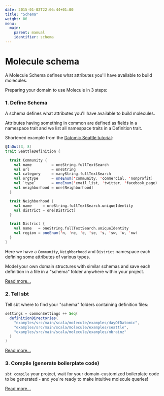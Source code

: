 ```yaml
---
date: 2015-01-02T22:06:44+01:00
title: "Schema"
weight: 80
menu:
  main:
    parent: manual
    identifier: schema
---
```


# Molecule schema

A Molecule Schema defines what attributes you'll have available to build molecules.

Preparing your domain to use Molecule in 3 steps:

### 1. Define Schema

A schema defines what attributes you'll have available to build molecules.

Attributes having something in common are defined as fields in a namespace trait and we list all namespace traits in a Definition trait. 

Shortened example from the [Datomic Seattle tutorial](http://docs.datomic.com/tutorial.html):

```scala
@InOut(3, 8)
trait SeattleDefinition {

  trait Community {
    val name         = oneString.fullTextSearch
    val url          = oneString
    val category     = manyString.fullTextSearch
    val orgtype      = oneEnum('community, 'commercial, 'nonprofit)
    val `type`       = oneEnum('email_list, 'twitter, 'facebook_page)
    val neighborhood = one[Neighborhood]
  }

  trait Neighborhood {
    val name     = oneString.fullTextSearch.uniqueIdentity
    val district = one[District]
  }

  trait District {
    val name   = oneString.fullTextSearch.uniqueIdentity
    val region = oneEnum('n, 'ne, 'e, 'se, 's, 'sw, 'w, 'nw)
  }
}
```

Here we have a `Community`, `Neighborhood` and `District` namespace each defining some attributes of various types.

Model your own domain structures with similar schemas and save each definition in a file in a "schema" folder anywhere within your project.

[Read more...](/manual/) 


### 2. Tell sbt

Tell sbt where to find your "schema" folders containing definition files:

```scala
settings = commonSettings ++ Seq(
  definitionDirectories(
    "examples/src/main/scala/molecule/examples/dayOfDatomic",
    "examples/src/main/scala/molecule/examples/seattle",
    "examples/src/main/scala/molecule/examples/mbrainz"
  )
)
```

[Read more...](/manual/) 


### 3. Compile (generate boilerplate code)

`sbt compile` your project, wait for your domain-customized boilerplate code to be generated - and you're ready to make intuitive molecule queries!

[Read more...](/manual/) 
